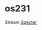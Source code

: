 # os231

Stream [Specter](https://www.youtube.com/watch?v=r1ZVPTCOCSQ&list=OLAK5uy_lMmU0s0Cy7jnLSImMkl_aLHFTnQ2K5WCE)
